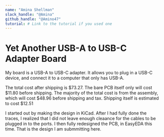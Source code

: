 ```yaml
---
name: "Amina Shellman"
slack_handle: "@Amina"
github_handle: "@Amino47"
tutorial: # Link to the tutorial if you used one
---
```


# Yet Another USB-A to USB-C Adapter Board

<!-- Describe your board in 2-3 sentences. What are you making? What will it do? -->
My board is a USB-A to USB-C adapter. It allows you to plug in a USB-C device, and connect it to a computer that only has USB-A.
<!-- How much is it going to cost? -->
The total cost after shipping is $73.27.
The bare PCB itself only will cost $11.80 before shipping.
The majority of the total cost is from the assembly, which will cost $48.96 before shipping and tax.
Shipping itself is estimated to cost $12.51
<!-- Tell us a little bit about your design process. What were some challenges? What helped? ***Totally optional*** -->
I started out by making the design in KiCad. After I had fully done the traces, I realized that I did not leave enough cleaance for the cables to be plugged in to the ports.
I then fully redesigned the PCB, in EasyEDA this time. That is the design I am submmitting here.
